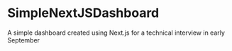 # SimpleNextJSDashboard
A simple dashboard created using Next.js for a technical interview in early September
